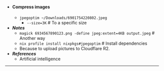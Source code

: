 - #### Compress images
    - `jpegoptim ~/Downloads/6901754220802.jpeg`
        - `--size=3K` # To a specific size
- ***Notes***
    - `magick 6934567890123.png -define jpeg:extent=4KB output.jpeg` # Another way
    - `nix profile install nixpkgs#jpegoptim` # Install dependencies
    - Because to upload pictures to Cloudflare R2.
- ***References***
    - Artificial intelligence
- ---
